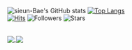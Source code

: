 
![sieun-Bae's GitHub stats](https://github-readme-stats.vercel.app/api?username=sieun-Bae&theme=dracula&show_icons=true&count_private=true)
[![Top Langs](https://github-readme-stats.vercel.app/api/top-langs/?username=sieun-Bae&theme=dracula&layout=compact)](https://github.com/sieun-Bae/github-readme-stats)
<br>
[![Hits](https://hits.seeyoufarm.com/api/count/incr/badge.svg?url=https%3A%2F%2Fgithub.com%2Fsieun-Bae&count_bg=%23FF6E96&title_bg=%23282A36&icon=iconify.svg&icon_color=%23E7E7E7&title=hits&edge_flat=false)](https://hits.seeyoufarm.com)
![Followers](https://img.shields.io/github/followers/sieun-Bae?color=%23ff6e96&logoColor=%23282a36)
![Stars](https://img.shields.io/github/stars/sieun-Bae?color=%23ff6e96&logoColor=%23282a36)

<br>
<a href="https://github.com/sieun-Bae/github-readme-stats">
  <img align="center" src="https://github-readme-stats.vercel.app/api/pin/?username=sieun-Bae&repo=django-nlp" />
</a>
<a href="https://github.com/sieun-Bae/convoychat">
  <img align="center" src="https://github-readme-stats.vercel.app/api/pin/?username=sieun-Bae&repo=feature-engineering" />
</a>
